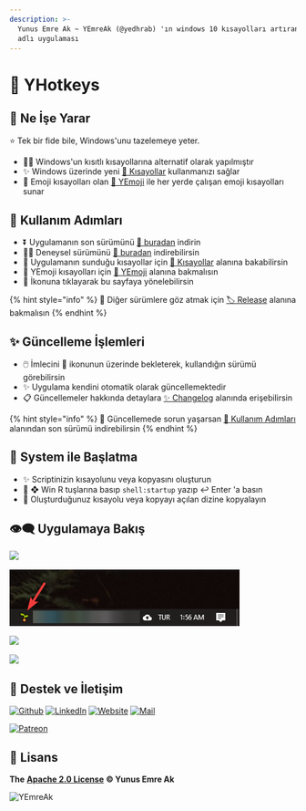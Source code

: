 ```yaml
---
description: >-
  Yunus Emre Ak ~ YEmreAk (@yedhrab) 'ın windows 10 kısayolları artıran YHotkeys
  adlı uygulaması
---
```


# 🌱 YHotkeys

## 🔰 Ne İşe Yarar

⭐ Tek bir fide bile, Windows'unu tazelemeye yeter.

* 👮‍♂️ Windows'un kısıtlı kısayollarına alternatif olarak yapılmıştır
* ✨ Windows üzerinde yeni [💞 Kısayollar](kisayollar/) kullanmanızı sağlar
* 🥰 Emoji kısayolları olan [🚀 YEmoji](yemoji.md) ile her yerde çalışan emoji kısayolları sunar

## 👣 Kullanım Adımları

* ⏬ Uygulamanın son sürümünü [🔗 buradan](https://github.com/yedhrab/YHotkeys/releases/latest) indirin
* 👨‍🔬 Deneysel sürümünü  [🧪 buradan](https://github.com/yedhrab/YHotkeys/raw/master/build/YHotkeys-Installer.exe) indirebilirsin
* 👀 Uygulamanın sunduğu kısayollar için [💞 Kısayollar](./#kisayollar) alanına bakabilirsin
* 🥰  YEmoji kısayolları için [🚀 YEmoji](yemoji.md) alanına bakmalısın
* 🌱 İkonuna tıklayarak bu sayfaya yönelebilirsin

{% hint style="info" %}
👀 Diğer sürümlere göz atmak için [🏷️ Release](https://github.com/yedhrab/YHotkeys/releases) alanına bakmalısın
{% endhint %}

## ✨ Güncelleme İşlemleri

* 🖱️ İmlecini 🌱 ikonunun üzerinde bekleterek, kullandığın sürümü görebilirsin
* ✨ Uygulama kendini otomatik olarak güncellemektedir
* 📋 Güncellemeler hakkında detaylara [✨ Changelog](changelog.md) alanında erişebilirsin

{% hint style="info" %}
📢 Güncellemede sorun yaşarsan [👣 Kullanım Adımları](./#kullanim-adimlari) alanından son sürümü indirebilirsin
{% endhint %}

## 🚩 System ile Başlatma

* ✨ Scriptinizin kısayolunu veya kopyasını oluşturun
* 🎌 ❖ Win R tuşlarına basıp `shell:startup` yazıp ↩ Enter 'a basın
* 🚙 Oluşturduğunuz kısayolu veya kopyayı açılan dizine kopyalayın

## 👁‍🗨 Uygulamaya Bakış

![](https://github.com/yedhrab/YHotkeys/tree/c1f94c3168408e296e103e00e76ff994b91c42e5/docs/.gitbook/assets/usage%20%282%29.gif)

![](.gitbook/assets/tray_icon.png)

![](https://github.com/yedhrab/YHotkeys/tree/c1f94c3168408e296e103e00e76ff994b91c42e5/docs/.gitbook/assets/tray_hover%20%282%29.png)

![](https://github.com/yedhrab/YHotkeys/tree/c1f94c3168408e296e103e00e76ff994b91c42e5/docs/.gitbook/assets/tray_menu%20%281%29.png)

## 💖 Destek ve İletişim

​[​![Github](https://github.com/yedhrab/YHotkeys/tree/c1f94c3168408e296e103e00e76ff994b91c42e5/docs/.gitbook/assets/github_32px.png)​](https://github.com/yedhrab) [​![LinkedIn](https://github.com/yedhrab/YHotkeys/tree/c1f94c3168408e296e103e00e76ff994b91c42e5/docs/.gitbook/assets/linkedin_32px.png)​](https://www.linkedin.com/in/yemreak/) [​![Website](https://github.com/yedhrab/YHotkeys/tree/c1f94c3168408e296e103e00e76ff994b91c42e5/docs/.gitbook/assets/geography_32px.png)​](https://yemreak.com/) [​![Mail](https://github.com/yedhrab/YHotkeys/tree/c1f94c3168408e296e103e00e76ff994b91c42e5/docs/.gitbook/assets/gmail_32px.png)​](mailto:yemreak.com@gmail.com?subject=YHotkeys%20%7C%20GitHub)​

​[​![Patreon](https://github.com/yedhrab/YHotkeys/tree/c1f94c3168408e296e103e00e76ff994b91c42e5/docs/.gitbook/assets/become_a_patron_32px.png)](https://www.patreon.com/yemreak/)

## 🔏 Lisans

**The** [**Apache 2.0 License**](https://choosealicense.com/licenses/apache-2.0/) **©️ Yunus Emre Ak**

![YEmreAk](https://github.com/yedhrab/YHotkeys/tree/c1f94c3168408e296e103e00e76ff994b91c42e5/docs/.gitbook/assets/ysigniture-trans.png)

